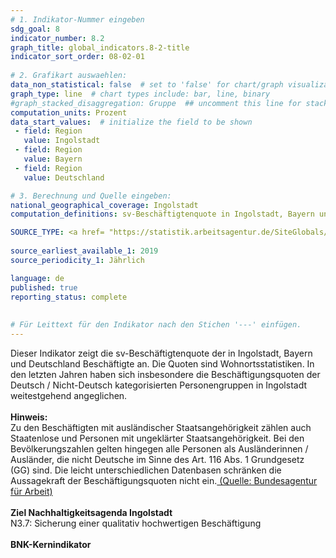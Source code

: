 ```yaml
---
# 1. Indikator-Nummer eingeben 
sdg_goal: 8 
indicator_number: 8.2
graph_title: global_indicators.8-2-title
indicator_sort_order: 08-02-01
 
# 2. Grafikart auswaehlen: 
data_non_statistical: false  # set to 'false' for chart/graph visualization 
graph_type: line  # chart types include: bar, line, binary 
#graph_stacked_disaggregation: Gruppe  ## uncomment this line for stacked bars. eplace 'Geschlecht' with the field of aggregation. 
computation_units: Prozent 
data_start_values:  # initialize the field to be shown  
 - field: Region 
   value: Ingolstadt
 - field: Region 
   value: Bayern
 - field: Region 
   value: Deutschland 

# 3. Berechnung und Quelle eingeben: 
national_geographical_coverage: Ingolstadt 
computation_definitions: sv-Beschäftigtenquote in Ingolstadt, Bayern und Deutschland

SOURCE_TYPE: <a href= "https://statistik.arbeitsagentur.de/SiteGlobals/Forms/Suche/Einzelheftsuche_Formular.html?topic_f=beschaeftigung-sozbe-bq-heft">Bundesagentur für Arbeit</a>  # data source  
 
source_earliest_available_1: 2019
source_periodicity_1: Jährlich

language: de   
published: true 
reporting_status: complete
 
 
# Für Leittext für den Indikator nach den Stichen '---' einfügen. 
---
```

Dieser Indikator zeigt die sv-Beschäftigtenquote der in Ingolstadt, Bayern und Deutschland Beschäftigte an. Die Quoten sind Wohnortsstatistiken. In den letzten Jahren haben sich insbesondere die Beschäftigungsquoten der Deutsch / Nicht-Deutsch kategorisierten Personengruppen in Ingolstadt weitestgehend angeglichen.<br>
<br>
<b>Hinweis:</b><br>
Zu den Beschäftigten mit ausländischer Staatsangehörigkeit zählen auch Staatenlose und Personen mit ungeklärter Staatsangehörigkeit. Bei den Bevölkerungszahlen gelten hingegen alle Personen als Ausländerinnen / Ausländer, die nicht Deutsche im Sinne des Art. 116 Abs. 1 Grundgesetz (GG) sind. Die leicht unterschiedlichen Datenbasen schränken die Aussagekraft der Beschäftigungsquoten nicht ein.<a href="https://statistik.arbeitsagentur.de/DE/Navigation/Grundlagen/Methodik-Qualitaet/Methodenberichte/Uebergreifend/Methodenberichte-Uebergreifend-Nav.html"> (Quelle: Bundesagentur für Arbeit)</a><br>
<br>
<b>Ziel Nachhaltigkeitsagenda Ingolstadt</b><br>
N3.7: Sicherung einer qualitativ hochwertigen Beschäftigung<br>
<br>
<b>BNK-Kernindikator</b>
